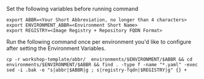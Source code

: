 Set the following variables before running command

``` console
export ABBR=<Your Short Abbreviation, no longer than 4 characters>
export ENVIRONMENT_ABBR=<Environment Short Name>
export REGISTRY=<Image Registry + Repository FQDN Format>
```

Run the following command once per environment you'd like to configure after setting the Environment Variables.

``` console
cp -r workshop-template/abbr/  environments/$ENVIRONMENT/$ABBR && cd environments/$ENVIRONMENT/$ABBR && find . -type f -name "*.yaml" -exec sed -i .bak -e "s|abbr|$ABBR|g ; s|registry-fqdn|$REGISTRY|g" {} +
```
